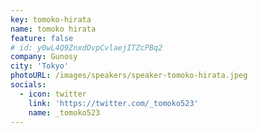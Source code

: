 ```yaml
---
key: tomoko-hirata
name: tomoko hirata
feature: false
# id: y0wL4Q9ZnxdOvpCvlaejITZcPBq2
company: Gunosy
city: 'Tokyo'
photoURL: /images/speakers/speaker-tomoko-hirata.jpeg
socials:
  - icon: twitter
    link: 'https://twitter.com/_tomoko523'
    name: _tomoko523
---
```


